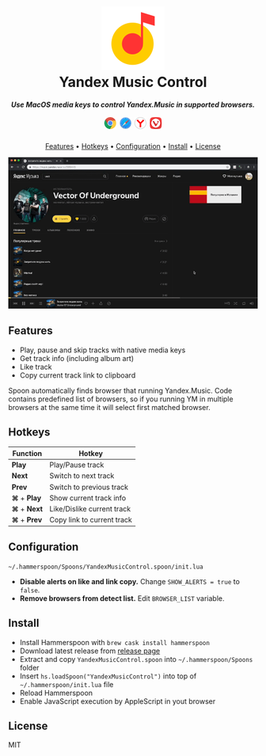 <h1 align="center">
  <img src=".github/ym.png" alt="Yandex Music Logo" width="128">
  <br>
  Yandex Music Control
</h1>

<h5 align="center">
  Use MacOS media keys to control Yandex.Music in supported browsers.
  <br>
  <br>
  <img src=".github/chrome.svg" width="24">&nbsp;
  <img src=".github/safari.svg" width="24">&nbsp;
  <img src=".github/yandex.svg" width="24">&nbsp;
  <img src=".github/vivaldi.png" width="24">
</h5>

<p align="center">
  <a href="#features">Features</a> •
  <a href="#hotkeys">Hotkeys</a> •
  <a href="#configuration">Configuration</a> •
  <a href="#install">Install</a> •
  <a href="#license">License</a>
</p>

<p align="center">
  <img src=".github/example.gif" alt="Example GIF">
</p>

## Features

- Play, pause and skip tracks with native media keys
- Get track info (including album art)
- Like track
- Copy current track link to clipboard

Spoon automatically finds browser that running Yandex.Music. Code contains predefined list of browsers, so if you running YM in multiple browsers at the same time it will select first matched browser.

## Hotkeys

| **Function**                | **Hotkey**                 |
|-----------------------------|----------------------------|
| **Play**                    | Play/Pause track           |
| **Next**                    | Switch to next track       |
| **Prev**                    | Switch to previous track   |
| **&#8984;** &#43; **Play**  | Show current track info    |
| **&#8984;** &#43; **Next**  | Like/Dislike current track |
| **&#8984;** &#43; **Prev**  | Copy link to current track |

## Configuration

`~/.hammerspoon/Spoons/YandexMusicControl.spoon/init.lua`

- **Disable alerts on like and link copy.** Change `SHOW_ALERTS = true` to `false`.
- **Remove browsers from detect list.** Edit `BROWSER_LIST` variable.

## Install

- Install Hammerspoon with `brew cask install hammerspoon`
- Download latest release from [release page](https://github.com/Ty3uK/YandexMusicControl/releases)
- Extract and copy `YandexMusicControl.spoon` into `~/.hammerspoon/Spoons` folder
- Insert `hs.loadSpoon("YandexMusicControl")` into top of `~/.hammerspoon/init.lua` file
- Reload Hammerspoon
- Enable JavaScript execution by AppleScript in yout browser 

## License

MIT
